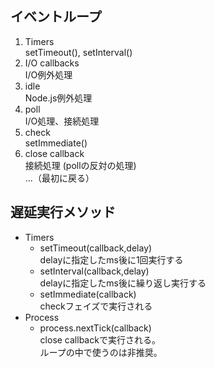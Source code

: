## イベントループ
1. Timers  
setTimeout(), setInterval()
1. I/O callbacks  
I/O例外処理
1. idle  
Node.js例外処理
1. poll  
I/O処理、接続処理
1. check  
setImmediate()
1. close callback  
接続処理 (pollの反対の処理)  
...（最初に戻る）

## 遅延実行メソッド
- Timers
    - setTimeout(callback,delay)  
    delayに指定したms後に1回実行する
    - setInterval(callback,delay)  
    delayに指定したms後に繰り返し実行する
    - setImmediate(callback)  
    checkフェイズで実行される
- Process
    - process.nextTick(callback)  
    close callbackで実行される。  
    ループの中で使うのは非推奨。